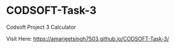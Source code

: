 # CODSOFT-Task-3
Codsoft Project 3
Calculator

Visit Here: https://amarjeetsingh7503.github.io/CODSOFT-Task-3/
